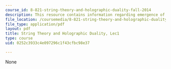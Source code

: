 ```yaml
---
course_id: 8-821-string-theory-and-holographic-duality-fall-2014
description: This resource contains information regarding emergence of gravity.
file_location: /coursemedia/8-821-string-theory-and-holographic-duality-fall-2014/0252c3933c4e097296c1f43cfbc98e37_MIT8_821S15_Lec1.pdf
file_type: application/pdf
layout: pdf
title: String Theory and Holographic Duality, Lec1
type: course
uid: 0252c3933c4e097296c1f43cfbc98e37

---
```

None